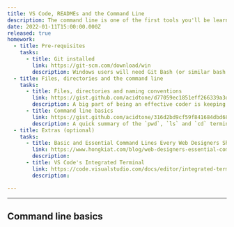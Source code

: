 ```yaml
---
title: VS Code, READMEs and the Command Line
description: The command line is one of the first tools you'll be learning as a dev. Your friends and family will think you're hacking the NSA when you're really just listing directory contents.
date: 2022-01-11T15:00:00.000Z
released: true
homework:
  - title: Pre-requisites
    tasks:
      - title: Git installed
        link: https://git-scm.com/download/win
        description: Windows users will need Git Bash (or similar bash terminal), which is installed with Git. The Command Prompt is not recommended. Mac and Unix use bash terminals by default.
  - title: Files, directories and the command line
    tasks:
      - title: Files, directories and naming conventions
        link: https://gist.github.com/acidtone/d77059ec1851eff266339a3df70f6984
        description: A big part of being an effective coder is keeping your development workspace tidy. Following good conventions is a great start towards that goal.
      - title: Command line basics
        link: https://gist.github.com/acidtone/316d2bd9cf59f841684dbd68ffc3ee95
        description: A quick summary of the `pwd`, `ls` and `cd` terminal commands.
  - title: Extras (optional)
    tasks:
      - title: Basic and Essential Command Lines Every Web Designers Should Grasp
        link: https://www.hongkiat.com/blog/web-designers-essential-command-lines/
        description: 
      - title: VS Code's Integrated Terminal
        link: https://code.visualstudio.com/docs/editor/integrated-terminal
        description: 

---
```



<homeWork :home-work="homework">
</homeWork>

---

## Command line basics
